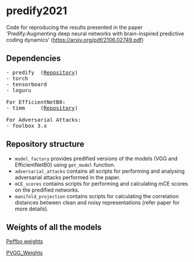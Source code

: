# predify2021

Code for reproducing the results presented in the paper 'Predify:Augmenting deep neural networks with brain-inspired predictive coding dynamics' (https://arxiv.org/pdf/2106.02749.pdf)


## Dependencies
<pre>
- predify  (<a href="https://github.com/miladmozafari/predify">Repository</a>)
- torch 
- tensorboard
- loguru

For EfficientNetB0:
- timm     (<a href="https://github.com/rwightman/pytorch-image-models">Repository</a>)

For Adversarial Attacks:
- foolbox 3.x
</pre>


## Repository structure
-  `model_factory` provides predified versions of the models (VGG and EfficientNetB0) using `get_model` function. 
-  `adversarial_attacks` contains all scripts for performing and analysing adversarial attacks performed in the paper.
-  `mCE_scores` contains scripts for performing and calculating mCE scores on the predified networks.
-  `manifold_projection` contains scripts for calculating the correlation distances between clean and noisy representations (refer paper for more details).

## Weights of all the models

[Peffbo weights](https://www.dropbox.com/s/0np1pzp3o3qhonv/weights_pefficientNetB0_imagenet.zip?dl=0) 

[PVGG_Weights](https://www.dropbox.com/s/8lzp6wfo6n3bymk/weights_pvgg16_imagenet.zip?dl=0)
